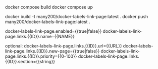

docker compose build
docker compose up


docker build -t many200/docker-labels-link-page:latest .
docker push many200/docker-labels-link-page:latest .



docker-labels-link-page.enabled={{true|false}}
docker-labels-link-page.links.{{ID}}.name={{NAME}}

optional:
docker-labels-link-page.links.{{ID}}.url={{URL}}
docker-labels-link-page.links.{{ID}}.new-page={{true|false}}
docker-labels-link-page.links.{{ID}}.priority={{0-100}}
docker-labels-link-page.links.{{ID}}.section={{string}}


